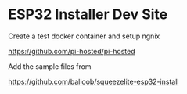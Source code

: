# ESP32 Installer Dev Site

Create a test docker container and setup ngnix

https://github.com/pi-hosted/pi-hosted

Add the sample files from

https://github.com/balloob/squeezelite-esp32-install

